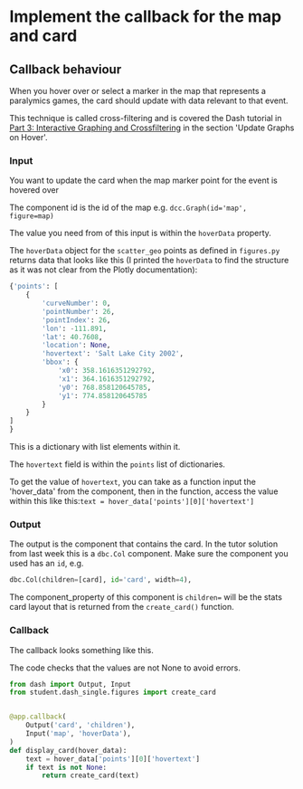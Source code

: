 # Implement the callback for the map and card

## Callback behaviour

When you hover over or select a marker in the map that represents a paralymics games, the card should update with data
relevant to that event.

This technique is called cross-filtering and is covered the Dash
tutorial in [Part 3: Interactive Graphing and Crossfiltering](https://dash.plotly.com/interactive-graphing) in the
section 'Update Graphs on Hover'.

### Input

You want to update the card when the map marker point for the event is hovered over

The component id is the id of the map e.g. `dcc.Graph(id='map', figure=map)`

The value you need from of this input is within the `hoverData` property.

The `hoverData` object for the `scatter_geo` points as defined in `figures.py` returns data that looks like this
(I printed the `hoverData` to find the structure as it was not clear from the Plotly documentation):

```python
{'points': [
    {
        'curveNumber': 0,
        'pointNumber': 26,
        'pointIndex': 26,
        'lon': -111.891,
        'lat': 40.7608,
        'location': None,
        'hovertext': 'Salt Lake City 2002',
        'bbox': {
            'x0': 358.1616351292792,
            'x1': 364.1616351292792,
            'y0': 768.858120645785,
            'y1': 774.858120645785
        }
    }
]
}
```

This is a dictionary with list elements within it.

The `hovertext` field is within the `points` list of dictionaries.

To get the value of `hovertext`, you can take as a function input the 'hover_data' from the component, then in the
function, access the value within this like this:`text = hover_data['points'][0]['hovertext']`

### Output

The output is the component that contains the card. In the tutor solution from last week this is a `dbc.Col` component.
Make sure the component you used has an `id`, e.g.

```python
dbc.Col(children=[card], id='card', width=4),
```

The component_property of this component is `children=` will be the stats card layout that is returned from the
`create_card()` function.

### Callback

The callback looks something like this.

The code checks that the values are not None to avoid errors.

```python
from dash import Output, Input
from student.dash_single.figures import create_card


@app.callback(
    Output('card', 'children'),
    Input('map', 'hoverData'),
)
def display_card(hover_data):
    text = hover_data['points'][0]['hovertext']
    if text is not None:
        return create_card(text)
```